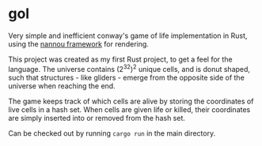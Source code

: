 # gol

Very simple and inefficient conway's game of life implementation in Rust, using the [nannou framework](https://github.com/nannou-org/nannou) for rendering.

This project was created as my first Rust project, to get a feel for the language. The universe contains $(2^{32})^2$ unique cells, and is donut shaped, such that structures - like gliders - emerge from the opposite side of the universe when reaching the end. 

The game keeps track of which cells are alive by storing the coordinates of live cells in a hash set. When cells are given life or killed, their coordinates are simply inserted into or removed from the hash set.

Can be checked out by running `cargo run` in the main directory.

